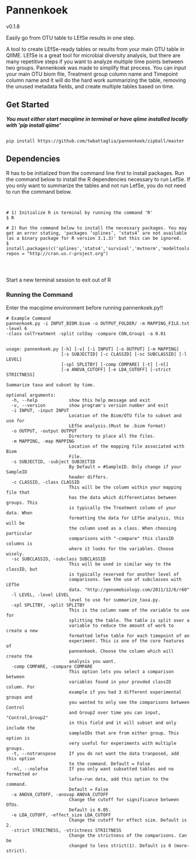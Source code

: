 # **Pannenkoek** 
v0.1.8  
  
Easily go from OTU table to LEfSe results in one step.

A tool to create LEfSe-ready tables or results from your main OTU table in QIIME. LEfSe is a great tool for microbial diversity analysis, but there are many repetitive steps if you want to analyze multiple time points between two groups. Pannenkoek was made to simplify that process. You can input your main OTU biom file, Treatment group column name and Timepoint column name and it will do the hard work summarizing the table, removing the unused metadata fields, and create multiple tables based on time.

## Get Started
***You must either start macqiime in terminal or have qiime installed locally with 'pip install qiime'***

```

pip install https://github.com/twbattaglia/pannenkoek/zipball/master

```



## Dependencies  
R has to be initialized from the command line first to install packages. Run the command below to install the R dependencies necessary to run LefSe. If you only want to summarize the tables and not run LefSe, you do not need to run the command below.
```


# 1) Initialize R in terminal by running the command 'R'
$ R

# 2) Run the command below to install the necessary packages. You may get an error stating, 'packages ‘splines’, ‘stats4’ are not available (as a binary package for R version 3.1.3)' but this can be ignored.
$ install.packages(c('splines','stats4','survival','mvtnorm','modeltools','coin','MASS'), repos = "http://cran.us.r-project.org")


  
```
Start a new terminal session to exit out of R



### Running the Command  
Enter the macqiime environment before running pannenkoek.py!!

```
# Example Command
pannenkoek.py -i INPUT_BIOM.biom -o OUTPUT_FOLDER/ -m MAPPING_FILE.txt -level 6
-class colTreatment -split colDay -compare CON,Group1 -a 0.01

```


```

usage: pannenkoek.py [-h] [-v] [-i INPUT] [-o OUTPUT] [-m MAPPING]
                     [-s SUBJECTID] [-c CLASSID] [-sc SUBCLASSID] [-l LEVEL]
                     [-spl SPLITBY] [-comp COMPARE] [-t] [-nl]
                     [-a ANOVA_CUTOFF] [-e LDA_CUTOFF] [-strict STRICTNESS]

Summarize taxa and subset by time.

optional arguments:
  -h, --help            show this help message and exit
  -v, --version         show program's version number and exit
  -i INPUT, -input INPUT
                        Location of the Biom/OTU file to subset and use for
                        LEfSe analysis.(Must be .biom format)
  -o OUTPUT, -output OUTPUT
                        Directory to place all the files.
  -m MAPPING, -map MAPPING
                        Location of the mapping file associated with Biom
                        File.
  -s SUBJECTID, -subject SUBJECTID
                        By Default = #SampleID. Only change if your SampleID
                        header differs.
  -c CLASSID, -class CLASSID
                        This will be the column within your mapping file that
                        has the data which differentiates between groups. This
                        is typically the Treatment column of your data. When
                        formatting the data for LEfSe analysis, this will be
                        the column used as a class. When choosing particular
                        comparisons with "-compare" this classID columns is
                        where it looks for the variables. Choose wisely.
  -sc SUBCLASSID, -subclass SUBCLASSID
                        This will be used in similar way to the classID, but
                        is typically reserved for another level of
                        comparisons. See the use of subclasses with LEfSe
                        data. "http://genomebiology.com/2011/12/6/r60"
  -l LEVEL, -level LEVEL
                        level to use for summarize_taxa.py.
  -spl SPLITBY, -split SPLITBY
                        This is the column name of the variable to use for
                        splitting the table. The table is split over a
                        variable to reduce the amount of work to create a new
                        formatted lefse table for each timepoint of an
                        experiment. This is one of the core features of
                        pannenkoek. Choose the column which will create the
                        analysis you want.
  -comp COMPARE, -compare COMPARE
                        This option lets you select a comparison between
                        variables found in your provded classID column. For
                        example if you had 3 different experimental groups and
                        you wanted to only see the comparisons between Control
                        and Group2 over time you can input, "Control,Group2"
                        in this field and it will subset and only include the
                        sampleIDs that are from either group. This option is
                        very useful for experiments with multiple groups.
  -t, --notranspose     If you do not want the data tranposed, add this option
                        to the command. Default = False
  -nl, --nolefse        If you only want subsetted tables and no formatted or
                        lefse-run data, add this option to the command.
                        Default = False
  -a ANOVA_CUTOFF, -anovap ANOVA_CUTOFF
                        Change the cutoff for significance between OTUs.
                        Default is 0.05.
  -e LDA_CUTOFF, -effect_size LDA_CUTOFF
                        Change the cutoff for effect size. Default is 2.
  -strict STRICTNESS, -strictness STRICTNESS
                        Change the strictness of the comparisons. Can be
                        changed to less strict(1). Default is 0 (more-strict).
```
